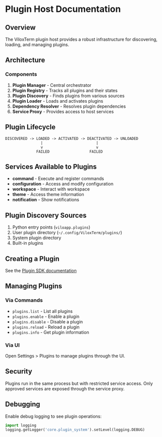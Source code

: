 # Plugin Host Documentation

## Overview

The ViloxTerm plugin host provides a robust infrastructure for discovering, loading, and managing plugins.

## Architecture

### Components

1. **Plugin Manager** - Central orchestrator
2. **Plugin Registry** - Tracks all plugins and their states
3. **Plugin Discovery** - Finds plugins from various sources
4. **Plugin Loader** - Loads and activates plugins
5. **Dependency Resolver** - Resolves plugin dependencies
6. **Service Proxy** - Provides access to host services

## Plugin Lifecycle

```
DISCOVERED -> LOADED -> ACTIVATED -> DEACTIVATED -> UNLOADED
                |                        |
                v                        v
              FAILED                  FAILED
```

## Services Available to Plugins

- **command** - Execute and register commands
- **configuration** - Access and modify configuration
- **workspace** - Interact with workspace
- **theme** - Access theme information
- **notification** - Show notifications

## Plugin Discovery Sources

1. Python entry points (`viloapp.plugins`)
2. User plugin directory (`~/.config/ViloxTerm/plugins/`)
3. System plugin directory
4. Built-in plugins

## Creating a Plugin

See the [Plugin SDK documentation](../packages/viloapp-sdk/docs/getting_started.md)

## Managing Plugins

### Via Commands

- `plugins.list` - List all plugins
- `plugins.enable` - Enable a plugin
- `plugins.disable` - Disable a plugin
- `plugins.reload` - Reload a plugin
- `plugins.info` - Get plugin information

### Via UI

Open Settings > Plugins to manage plugins through the UI.

## Security

Plugins run in the same process but with restricted service access. Only approved services are exposed through the service proxy.

## Debugging

Enable debug logging to see plugin operations:

```python
import logging
logging.getLogger('core.plugin_system').setLevel(logging.DEBUG)
```